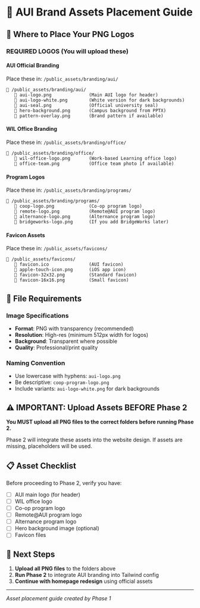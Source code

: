 # 🎨 AUI Brand Assets Placement Guide

## 📁 Where to Place Your PNG Logos

### **REQUIRED LOGOS** (You will upload these)

#### **AUI Official Branding**
Place these in: `/public_assets/branding/aui/`
```
📁 /public_assets/branding/aui/
   📄 aui-logo.png              (Main AUI logo for header)
   📄 aui-logo-white.png        (White version for dark backgrounds)
   📄 aui-seal.png              (Official university seal)
   📄 hero-background.png       (Campus background from PPTX)
   📄 pattern-overlay.png       (Brand pattern if available)
```

#### **WIL Office Branding**
Place these in: `/public_assets/branding/office/`
```
📁 /public_assets/branding/office/
   📄 wil-office-logo.png       (Work-based Learning office logo)
   📄 office-team.png           (Office team photo if available)
```

#### **Program Logos**
Place these in: `/public_assets/branding/programs/`
```
📁 /public_assets/branding/programs/
   📄 coop-logo.png             (Co-op program logo)
   📄 remote-logo.png           (Remote@AUI program logo)
   📄 alternance-logo.png       (Alternance program logo)
   📄 bridgeworks-logo.png      (If you add BridgeWorks later)
```

#### **Favicon Assets**
Place these in: `/public_assets/favicons/`
```
📁 /public_assets/favicons/
   📄 favicon.ico               (AUI favicon)
   📄 apple-touch-icon.png      (iOS app icon)
   📄 favicon-32x32.png         (Standard favicon)
   📄 favicon-16x16.png         (Small favicon)
```

## 🎨 File Requirements

### **Image Specifications**
- **Format**: PNG with transparency (recommended)
- **Resolution**: High-res (minimum 512px width for logos)
- **Background**: Transparent where possible
- **Quality**: Professional/print quality

### **Naming Convention**
- Use lowercase with hyphens: `aui-logo.png`
- Be descriptive: `coop-program-logo.png`
- Include variants: `aui-logo-white.png` for dark backgrounds

## ⚠️ IMPORTANT: Upload Assets BEFORE Phase 2

**You MUST upload all PNG files to the correct folders before running Phase 2.**

Phase 2 will integrate these assets into the website design. If assets are missing, placeholders will be used.

## 📋 Asset Checklist

Before proceeding to Phase 2, verify you have:

- [ ] AUI main logo (for header)
- [ ] WIL office logo
- [ ] Co-op program logo
- [ ] Remote@AUI program logo
- [ ] Alternance program logo
- [ ] Hero background image (optional)
- [ ] Favicon files

## 🔄 Next Steps

1. **Upload all PNG files** to the folders above
2. **Run Phase 2** to integrate AUI branding into Tailwind config
3. **Continue with homepage redesign** using official assets

---

*Asset placement guide created by Phase 1*
